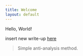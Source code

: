 ```yaml
---
title: Welcome
layout: default
---
```


Hello, World!

insert new write-up [here](https://pyscado.github.io/main/antianalysis.md)
> Simple anti-analysis method.
